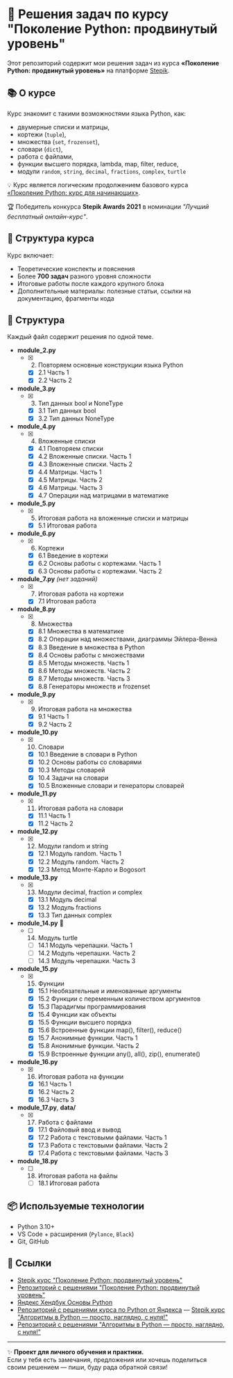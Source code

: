 # 🐍 Решения задач по курсу "Поколение Python: продвинутый уровень"

Этот репозиторий содержит мои решения задач из курса **«Поколение Python: продвинутый уровень»** на платформе [Stepik](https://stepik.org/course/68343/syllabus).

## 📚 О курсе

Курс знакомит с такими возможностями языка Python, как:

- двумерные списки и матрицы,
- кортежи (`tuple`),
- множества (`set`, `frozenset`),
- словари (`dict`),
- работа с файлами,
- функции высшего порядка, lambda, map, filter, reduce,
- модули `random`, `string`, `decimal`, `fractions`, `complex`, `turtle`

💡 Курс является логическим продолжением базового курса [«Поколение Python: курс для начинающих»](https://stepik.org/course/58852/).

🏆 Победитель конкурса **Stepik Awards 2021** в номинации *"Лучший бесплатный онлайн-курс"*.

## 🧠 Структура курса

Курс включает:

- Теоретические конспекты и пояснения
- Более **700 задач** разного уровня сложности
- Итоговые работы после каждого крупного блока
- Дополнительные материалы: полезные статьи, ссылки на документацию, фрагменты кода

## 🚀 Структура

Каждый файл содержит решения по одной теме.

- **module_2.py**  
  - [x] 2. Повторяем основные конструкции языка Python  
    - [x] 2.1 Часть 1  
    - [x] 2.2 Часть 2  

- **module_3.py**  
  - [x] 3. Тип данных bool и NoneType  
    - [x] 3.1 Тип данных bool  
    - [x] 3.2 Тип данных NoneType  

- **module_4.py**  
  - [x] 4. Вложенные списки  
    - [x] 4.1 Повторяем списки  
    - [x] 4.2 Вложенные списки. Часть 1  
    - [x] 4.3 Вложенные списки. Часть 2  
    - [x] 4.4 Матрицы. Часть 1  
    - [x] 4.5 Матрицы. Часть 2  
    - [x] 4.6 Матрицы. Часть 3  
    - [x] 4.7 Операции над матрицами в математике  

- **module_5.py**  
  - [x] 5. Итоговая работа на вложенные списки и матрицы  
    - [x] 5.1 Итоговая работа  

- **module_6.py**  
  - [x] 6. Кортежи  
    - [x] 6.1 Введение в кортежи  
    - [x] 6.2 Основы работы с кортежами. Часть 1  
    - [x] 6.3 Основы работы с кортежами. Часть 2  

- **module_7.py** *(нет заданий)*  
  - [x] 7. Итоговая работа на кортежи  
    - [x] 7.1 Итоговая работа  

- **module_8.py**  
  - [x] 8. Множества  
    - [x] 8.1 Множества в математике  
    - [x] 8.2 Операции над множествами, диаграммы Эйлера-Венна  
    - [x] 8.3 Введение в множества в Python  
    - [x] 8.4 Основы работы с множествами  
    - [x] 8.5 Методы множеств. Часть 1  
    - [x] 8.6 Методы множеств. Часть 2  
    - [x] 8.7 Методы множеств. Часть 3  
    - [x] 8.8 Генераторы множеств и frozenset  

- **module_9.py**  
  - [x] 9. Итоговая работа на множества  
    - [x] 9.1 Часть 1  
    - [x] 9.2 Часть 2  

- **module_10.py**  
  - [x] 10. Словари  
    - [x] 10.1 Введение в словари в Python  
    - [x] 10.2 Основы работы со словарями  
    - [x] 10.3 Методы словарей  
    - [x] 10.4 Задачи на словари  
    - [x] 10.5 Вложенные словари и генераторы словарей  

- **module_11.py**  
  - [x] 11. Итоговая работа на словари  
    - [x] 11.1 Часть 1  
    - [x] 11.2 Часть 2  

- **module_12.py**  
  - [x] 12. Модули random и string  
    - [x] 12.1 Модуль random. Часть 1  
    - [x] 12.2 Модуль random. Часть 2  
    - [x] 12.3 Метод Монте-Карло и Bogosort  

- **module_13.py**  
  - [x] 13. Модули decimal, fraction и complex  
    - [x] 13.1 Модуль decimal  
    - [x] 13.2 Модуль fractions  
    - [x] 13.3 Тип данных complex  

- **module_14.py** 🐢  
  - [ ] 14. Модуль turtle  
    - [ ] 14.1 Модуль черепашки. Часть 1  
    - [ ] 14.2 Модуль черепашки. Часть 2  
    - [ ] 14.3 Модуль черепашки. Часть 3  

- **module_15.py**  
  - [x] 15. Функции  
    - [x] 15.1 Необязательные и именованные аргументы  
    - [x] 15.2 Функции с переменным количеством аргументов  
    - [x] 15.3 Парадигмы программирования  
    - [x] 15.4 Функции как объекты  
    - [x] 15.5 Функции высшего порядка  
    - [x] 15.6 Встроенные функции map(), filter(), reduce()  
    - [x] 15.7 Анонимные функции. Часть 1  
    - [x] 15.8 Анонимные функции. Часть 2  
    - [x] 15.9 Встроенные функции any(), all(), zip(), enumerate()  

- **module_16.py**  
  - [x] 16. Итоговая работа на функции  
    - [x] 16.1 Часть 1  
    - [x] 16.2 Часть 2  
    - [x] 16.3 Часть 3  

- **module_17.py**, **data/**  
  - [x] 17. Работа с файлами  
    - [x] 17.1 Файловый ввод и вывод  
    - [x] 17.2 Работа с текстовыми файлами. Часть 1  
    - [x] 17.3 Работа с текстовыми файлами. Часть 2  
    - [x] 17.4 Работа с текстовыми файлами. Часть 3  

- **module_18.py**  
  - [ ] 18. Итоговая работа на файлы  
    - [ ] 18.1 Итоговая работа  

## 📦 Используемые технологии

- Python 3.10+
- VS Code + расширения (`Pylance`, `Black`)
- Git, GitHub

## 📎 Ссылки

- [Stepik курс "Поколение Python: продвинутый уровень"](https://stepik.org/course/68343/)
- [Репозиторий с решениями "Поколение Python: продвинутый уровень"](https://github.com/akraeva/python_generation_advanced)
- [Яндекс Хендбук Основы Python](https://education.yandex.ru/handbook/python)
- [Репозиторий с решениями курса по Python от Яндекса](https://github.com/akraeva/yandex-handbook-python)
— [Stepik курс "Алгоритмы в Python — просто, наглядно, с нуля!"](https://stepik.org/course/243826/)
- [Репозиторий с решениями "Алгоритмы в Python — просто, наглядно, с нуля!"](https://github.com/akraeva/algorithms-python-course)

---

✨ **Проект для личного обучения и практики.**  
 Если у тебя есть замечания, предложения или хочешь поделиться своим решением — пиши, буду рада обратной связи!
